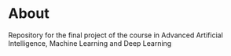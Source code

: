 # About

Repository for the final project of the course in Advanced Artificial Intelligence, Machine Learning and Deep Learning
